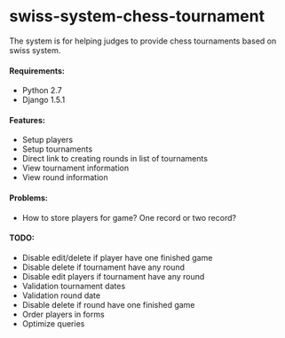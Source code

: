 swiss-system-chess-tournament
=============================

The system is for helping judges to provide chess tournaments based on swiss system.

#### Requirements:
* Python 2.7
* Django 1.5.1

#### Features:
* Setup players
* Setup tournaments
* Direct link to creating rounds in list of tournaments
* View tournament information
* View round information

#### Problems:
* How to store players for game? One record or two record?

#### TODO:
* Disable edit/delete if player have one finished game
* Disable delete if tournament have any round
* Disable edit players if tournament have any round
* Validation tournament dates
* Validation round date
* Disable delete if round have one finished game
* Order players in forms
* Optimize queries
